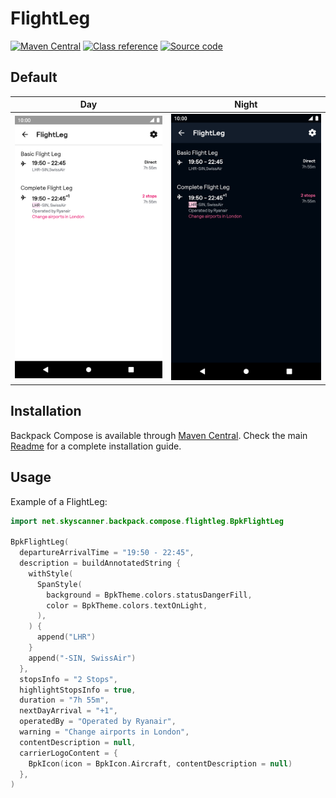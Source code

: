 # FlightLeg

[![Maven Central](https://img.shields.io/maven-central/v/net.skyscanner.backpack/backpack-compose)](https://search.maven.org/artifact/net.skyscanner.backpack/backpack-compose)
[![Class reference](https://img.shields.io/badge/Class%20reference-Android-blue)](https://backpack.github.io/android/backpack-compose/net.skyscanner.backpack.compose.flightleg)
[![Source code](https://img.shields.io/badge/Source%20code-GitHub-lightgrey)](https://github.com/Skyscanner/backpack-android/tree/main/backpack-compose/src/main/kotlin/net/skyscanner/backpack/compose/flightleg)

## Default

| Day | Night |
| --- | --- |
| <img src="https://raw.githubusercontent.com/Skyscanner/backpack-android/main/docs/compose/FlightLeg/screenshots/default.png" alt="FlightLeg component" width="375" /> | <img src="https://raw.githubusercontent.com/Skyscanner/backpack-android/main/docs/compose/FlightLeg/screenshots/default_dm.png" alt="FlightLeg component - dark mode" width="375" /> |

## Installation

Backpack Compose is available
through [Maven Central](https://search.maven.org/artifact/net.skyscanner.backpack/backpack-compose). Check the
main [Readme](https://github.com/skyscanner/backpack-android#installation) for a complete installation guide.

## Usage

Example of a FlightLeg:

```Kotlin
import net.skyscanner.backpack.compose.flightleg.BpkFlightLeg

BpkFlightLeg(
  departureArrivalTime = "19:50 - 22:45",
  description = buildAnnotatedString {
    withStyle(
      SpanStyle(
        background = BpkTheme.colors.statusDangerFill,
        color = BpkTheme.colors.textOnLight,
      ),
    ) {
      append("LHR")
    }
    append("-SIN, SwissAir")
  },
  stopsInfo = "2 Stops",
  highlightStopsInfo = true,
  duration = "7h 55m",
  nextDayArrival = "+1",
  operatedBy = "Operated by Ryanair",
  warning = "Change airports in London",
  contentDescription = null,
  carrierLogoContent = {
    BpkIcon(icon = BpkIcon.Aircraft, contentDescription = null)
  },
)
```
